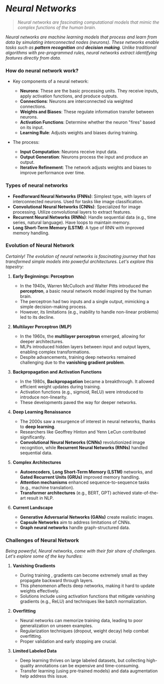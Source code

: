 # _Neural Networks_

> _Neural networks are fascinating computational models that mimic the complex functions of the human brain._

_Neural networks are machine learning models that process and learn from data by simulating interconnected nodes (neurons). These networks enable tasks such as **pattern recognition** and **decision making**. Unlike traditional algorithms with pre-programmed rules, neural networks extract identifying features directly from data._

### How do neural network work?
- Key components of a neural network:
    - **Neurons**: These are the basic processing units. They receive inputs, apply activation functions, and produce outputs.
    - **Connections**: Neurons are interconnected via weighted connections.
    - **Weights and Biases**: These regulate information transfer between neurons.
    - **Activation Functions**: Determine whether the neuron "fires" based on its input.
    - **Learning Rule**: Adjusts weights and biases during training.
 
- The process:
    - **Input Computation**: Neurons receive input data.
    - **Output Generation**: Neurons process the input and produce an output.
    - **Iterative Refinement**: The network adjusts weights and biases to improve performance over time.
 
### Types of neural networks
- **Feedforward Neural Networks (FNNs)**: Simplest type, with layers of interconnected neurons. Used for tasks like image classification.
- **Convolutional Neural Networks (CNNs)**: Specialized for image processing. Utilize convolutional layers to extract features.
- **Recurrent Neural Networks (RNNs)**: Handle sequential data (e.g., time series, natural language). Have loops to maintain memory.
- **Long Short-Term Memory (LSTM)**: A type of RNN with improved memory handling.

### Evolution of Neural Network
_Certainly! The evolution of neural networks is fascinating journey that has transformed simple models into powerful architectures. Let's explore this tapestry:_
1. **Early Beginnings: Perceptron**
    - In the 1940s, Warren McCulloch and Walter Pitts introduced the **perceptron**, a basic neural network model inspired by the human brain.
    - The perceptron had two inputs and a single output, mimicking a simple decision-making process.
    - However, its limitations (e.g., inability to handle non-linear problems) led to its decline.
  
2. **Multilayer Perceptron (MLP)**
    - In the 1960s, the **multilayer perceptron** emerged, allowing for deeper architectures.
    - MLPs introduced hidden layers between input and output layers, enabling complex transformations.
    - Despite advancements, training deep networks remained challenging due to the **vanishing gradient problem**.
  
3. **Backpropagation and Activation Functions**
    - In the 1980s, **Backpropagation** became a breakthrough. It allowed efficient weight updates during training.
    - Activation functions (e.g., sigmoid, ReLU) were introduced to introduce non-linearity.
    - These developments paved the way for deeper networks.
  
4. **Deep Learning Renaissance**
    - The 2000s saw a resurgence of interest in neural networks, thanks to **deep learning**.
    - Researchers like Geoffrey Hinton and Yenn LeCun contributed significantly.
    - **Convolutional Neural Networks (CNNs)** revolutionized image recognition, while **Recurrent Neural Networks (RNNs)** handled sequential data.
  
5. **Complex Architectures**
    - **Autoencoders**, **Long Short-Term Memory (LSTM)** networks, and **Gated Recurrent Units (GRUs)** improved memory handling.
    - **Attention mechanisms** enhanced sequence-to-sequence tasks (e.g., machine translation).
    - **Transformer architectures** (e.g., BERT, GPT) achieved state-of-the-art result in NLP.
  
6. **Current Landscape**
    - **Generative Adversarial Networks (GANs)** create realistic images.
    - **Capsule Networks** aim to address limitations of CNNs.
    - **Graph neural networks** handle graph-structured data.
  
### Challenges of Neural Network
_Being powerful, Neural networks, come with their fair share of challenges. Let's explore some of the key hurdles:_
1. **Vanishing Gradients**
    - During training , gradients can become extremely small as they propagate backward through layers.
    - This phenomenon affects deep networks, making it hard to update weights effectively.
    - Solutions include using activation functions that mitigate vanishing gradients (e.g., ReLU) and techniques like batch normalization.
  
2. **Overfitting**
    - Neural networks can memorize training data, leading to poor generalization on unseen examples.
    - Regularization techniques (dropout, weight decay) help combat overfitting.
    - Proper validation and early stopping are crucial.
  
3. **Limited Labeled Data**
    - Deep learning thrives on large labeled datasets, but collecting high-quality annotations can be expensive and time-consuming.
    - Transfer learning (using pre-trained models) and data augmentation help address this issue.
